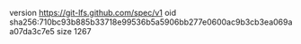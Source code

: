 version https://git-lfs.github.com/spec/v1
oid sha256:710bc93b885b33718e99536b5a5906bb277e0600ac9b3cb3ea069aa07da3c7e5
size 1267
